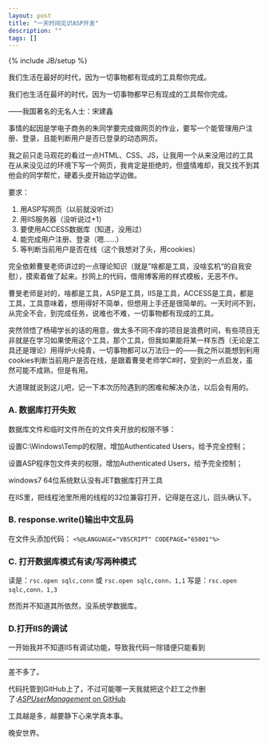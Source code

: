 ```yaml
---
layout: post
title: "一天时间见识ASP开发"
description: ""
tags: []
---
```


{% include JB/setup %}

我们生活在最好的时代，因为一切事物都有现成的工具帮你完成。

我们也生活在最坏的时代，因为一切事物都早已有现成的工具帮你完成。

——我国著名的无名人士：宋建鑫

事情的起因是学电子商务的朱同学要完成做网页的作业，要写一个能管理用户注册、登录，且能判断用户是否已登录的动态网页。

我之前只走马观花的看过一点HTML、CSS、JS，让我用一个从来没用过的工具在从来没见过的环境下写一个网页，我肯定是拒绝的，但盛情难却，我又找不到其他会的同学帮忙，硬着头皮开始边学边做。

要求：

1.  用ASP写网页（以前就没听过）
2.  用IIS服务器（没听说过+1）
3.  要使用ACCESS数据库（知道，没用过）
4.  能完成用户注册、登录（嗯……）
5.  等判断当前用户是否在线（这个我想对了头，用cookies）

完全依赖曹旻老师讲过的一点理论知识（就是”啥都是工具，没啥玄机“的自我安慰），摸索着做了起来。抄网上的代码，借用博客用的样式模板，无恶不作。

曹旻老师是对的，啥都是工具，ASP是工具，IIS是工具，ACCESS是工具，都是工具，工具意味着，想用得好不简单，但想用上手还是很简单的。一天时间不到，从完全不会，到完成任务，说难也不难，一切事物都有现成的工具。

突然领悟了杨瑒学长的话的用意，做太多不同不痒的项目是浪费时间，有些项目无非就是在学习如果使用这个工具，那个工具，但我如果能将某一样东西（无论是工具还是理论）用得炉火纯青，一切事物都可以万法归一的——我之所以能想到利用cookies判断当前用户是否在线，是跟着曹旻老师学C#时，受到的一点启发，虽然可能不成熟，但是有用。

大道理就说到这儿吧，记一下本次历险遇到的困难和解决办法，以后会有用的。

### A. 数据库打开失败
数据库文件和临时文件所在的文件夹开放的权限不够：

设置C:\Windows\Temp的权限，增加Authenticated Users，给予完全控制；

设置ASP程序包文件夹的权限，增加Authenticated Users，给予完全控制；

windows7 64位系统默认没有JET数据库打开工具

在IIS里，把线程池里所用的线程的32位兼容打开，记得是在这儿，回头确认下。

### B. response.write()输出中文乱码
在文件头添加代码：
`<%@LANGUAGE="VBSCRIPT" CODEPAGE="65001"%>`

### C. 打开数据库模式有读/写两种模式
读是：`rsc.open sqlc,conn` 或 `rsc.open sqlc,conn，1,1`
写是：`rsc.open sqlc,conn，1,3`

然而并不知道其所依然，没系统学数据库。

### D.打开IIS的调试

一开始我并不知道IIS有调试功能，导致我代码一除错便只能看到

***

差不多了。

代码托管到GitHub上了，不过可能哪一天我就把这个赶工之作删了:[*ASPUserManagement* on GitHub](https://github.com/wolfogre/ASPUserManagement)

工具越是多，越要静下心来学真本事。

晚安世界。








